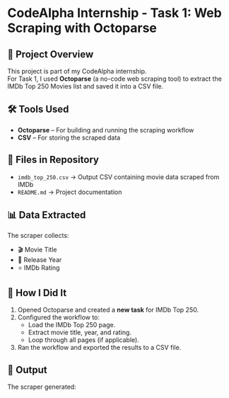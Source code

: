 # CodeAlpha Internship - Task 1: Web Scraping with Octoparse

## 📌 Project Overview
This project is part of my CodeAlpha internship.  
For Task 1, I used **Octoparse** (a no-code web scraping tool) to extract the IMDb Top 250 Movies list and saved it into a CSV file.

## 🛠️ Tools Used
- **Octoparse** – For building and running the scraping workflow
- **CSV** – For storing the scraped data

## 📂 Files in Repository
- `imdb_top_250.csv` → Output CSV containing movie data scraped from IMDb
- `README.md` → Project documentation

## 📊 Data Extracted
The scraper collects:
- 🎬 Movie Title  
- 📅 Release Year  
- ⭐ IMDb Rating  

## 🚀 How I Did It
1. Opened Octoparse and created a **new task** for IMDb Top 250.
2. Configured the workflow to:
   - Load the IMDb Top 250 page.
   - Extract movie title, year, and rating.
   - Loop through all pages (if applicable).
3. Ran the workflow and exported the results to a CSV file.

## 📌 Output
The scraper generated:

